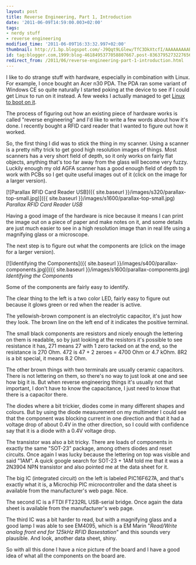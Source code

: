 ```yaml
---
layout: post
title: Reverse Engineering, Part 1, Introduction
date: '2011-06-09T14:59:00.003+02:00'
tags:
- nerdy stuff
- reverse engineering
modified_time: '2011-06-09T16:33:32.997+02:00'
thumbnail: http://1.bp.blogspot.com/-J9Qqt9LGlew/TfC3DkXtcfI/AAAAAAAAABg/vouWyfgBAp4/s72-c/parallax-top-small.jpg
id: tag:blogger.com,1999:blog-4618495377058807667.post-836379527322765696
redirect_from: /2011/06/reverse-engineering-part-1-introduction.html
---
```


I like to do strange stuff with hardware, especially in combination
with Linux. For example, I once bought an Acer n30 PDA.  The PDA ran
some variant of Windows CE so quite naturally I started poking at the
device to see if I could get Linux to run on it instead. A few weeks I
actually managed to get [Linux to boot on
it](http://zoo.weinigel.se/trac/public/wiki/AcerN30).

The process of figuring out how an existing piece of hardware works is
called "reverse engineering" and I'd like to write a few words about
how it's done. I recently bought a RFID card reader that I wanted to
figure out how it worked.

So, the first thing I did was to stick the thing in my scanner. Using
a scanner is a pretty nifty trick to get good high resolution images
of things.  Most scanners has a very short field of depth, so it only
works on fairly flat objects, anything that's too far away from the
glass will become very fuzzy.  Luckily enough my old AGFA scanner has
a good enough field of depth to work with PCBs so I get quite useful
images out of it (click on the image for a larger version).

[![Parallax RFID Card Reader USB]({{ site.baseurl }}/images/s320/parallax-top-small.jpg)]({{ site.baseurl }}/images/s1600/parallax-top-small.jpg)
<br>*Parallax RFID Card Reader USB*

Having a good image of the hardware is nice because it means I can
print the image out on a piece of paper and make notes on it, and some
details are just much easier to see in a high resolution image than in
real life using a magnifying glass or a microscope.

The next step is to figure out what the components are (click on the
image for a larger version).

[![Identifying the Components]({{ site.baseurl }}/images/s400/parallax-components.jpg)]({{ site.baseurl }}/images/s1600/parallax-components.jpg)
<br>*Identifying the Components*

Some of the components are fairly easy to identify.

The clear thing to the left is a two color LED, fairly easy to figure
out because it glows green or red when the reader is active.

The yellowish-brown component is an electrolytic capacitor, it's just
how they look. The brown line on the left end of it indicates the
positive terminal.

The small black components are resistors and nicely enough the
lettering on them is readable, so by just looking at the resistors
it's possible to see resistance it has, 271 means 27 with 1 zero
tacked on at the end, so the resistance is 270 Ohm. 472 is 47 + 2
zeroes = 4700 Ohm or 4.7 kOhm. 8R2 is a bit special, it means 8.2 Ohm.

The other brown things with two terminals are usually ceramic
capacitors.  There is not lettering on them, so there's no way to just
look at one and see how big it is. But when reverse engineering things
it's usually not that important, I don't have to know the capacitance,
I just need to know that there is a capacitor there.

The diodes where a bit trickier, diodes come in many different shapes
and colours. But by using the diode measurement on my multimeter I
could see that the component was blocking current in one direction and
that it had a voltage drop of about 0.4V in the other direction, so I
could with confidence say that it is a diode with a 0.4V voltage drop.

The transistor was also a bit tricky. There are loads of components in
exactly the same "SOT-23" package, among others diodes and reset
circuits. Once again I was lucky because the lettering on top was
visible and said "1AM". A quick google search for SOT-23 + 1AM told me
that it was a 2N3904 NPN transistor and also pointed me at the data
sheet for it.

The big IC (integrated circuit) on the left is labeled PIC16F627A, and
that's exactly what it is, a Microchip PIC microcontroller and the
data sheet is available from the manufacturer's web page. Nice.

The second IC is a FTDI FT232RL USB-serial bridge. Once again the data
sheet is available from the manufacturer's web page.

The third IC was a bit harder to read, but with a magnifying glass and
a good lamp I was able to see EM4095, which is a EM Marin "_Read/Write
analog front end for 125kHz RFID Basestation_" and this sounds very
plausible. And look, another data sheet, shiny.

So with all this done I have a nice picture of the board and I have a
good idea of what all the components on the board are.
